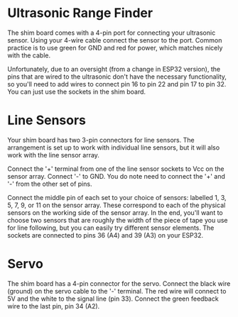 # Ultrasonic Range Finder

The shim board comes with a 4-pin port for connecting your ultrasonic sensor. Using your 4-wire cable connect the sensor to the port. Common practice is to use green for GND and red for power, which matches nicely with the cable.

Unfortunately, due to an oversight (from a change in ESP32 version), the pins that are wired to the ultrasonic don't have the necessary functionality, so you'll need to add wires to connect pin 16 to pin 22 and pin 17 to pin 32. You can just use the sockets in the shim board.

# Line Sensors

Your shim board has two 3-pin connectors for line sensors. The arrangement is set up to work with individual line sensors, but it will also work with the line sensor array.

Connect the '+' terminal from one of the line sensor sockets to Vcc on the sensor array. Connect '-' to GND. You do note need to connect the '+' and '-' from the other set of pins.

Connect the middle pin of each set to your choice of sensors: labelled 1, 3, 5, 7, 9, or 11 on the sensor array. These correspond to each of the physical sensors on the working side of the sensor array. In the end, you'll want to choose two sensors that are roughly the width of the piece of tape you use for line following, but you can easily try different sensor elements. The sockets are connected to pins 36 (A4) and 39 (A3) on your ESP32.


# Servo

The shim board has a 4-pin connector for the servo. Connect the black wire (ground) on the servo cable to the '-' terminal. The red wire will connect to 5V and the white to the signal line (pin 33). Connect the green feedback wire to the last pin, pin 34 (A2).
